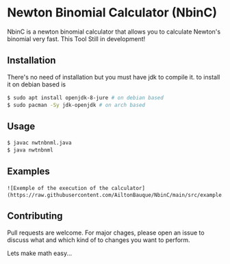 # Newton Binomial Calculator (NbinC)

NbinC is a newton binomial calculator that allows you to calculate Newton's binomial very fast. This Tool Still in development!

## Installation
There's no need of installation but you must have jdk to compile it.
to install it on debian based is
```bash
$ sudo apt install openjdk-8-jure # on debian based 
$ sudo pacman -Sy jdk-openjdk # on arch based 
```

## Usage
```bash
$ javac nwtnbnml.java
$ java nwtnbnml
```
## Examples
	![Exemple of the execution of the calculator](https://raw.githubusercontent.com/AiltonBauque/NbinC/main/src/example.png)


## Contributing
Pull requests are welcome. For major chages, please open an issue to discuss what and which kind of to changes you want to perform.

Lets make math easy...
